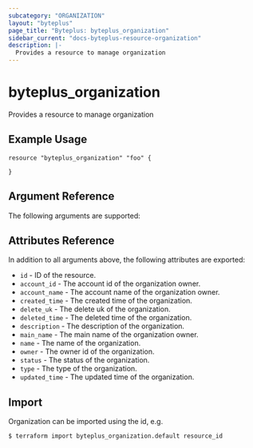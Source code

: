 ```yaml
---
subcategory: "ORGANIZATION"
layout: "byteplus"
page_title: "Byteplus: byteplus_organization"
sidebar_current: "docs-byteplus-resource-organization"
description: |-
  Provides a resource to manage organization
---
```

# byteplus_organization
Provides a resource to manage organization
## Example Usage
```hcl
resource "byteplus_organization" "foo" {

}
```
## Argument Reference
The following arguments are supported:


## Attributes Reference
In addition to all arguments above, the following attributes are exported:
* `id` - ID of the resource.
* `account_id` - The account id of the organization owner.
* `account_name` - The account name of the organization owner.
* `created_time` - The created time of the organization.
* `delete_uk` - The delete uk of the organization.
* `deleted_time` - The deleted time of the organization.
* `description` - The description of the organization.
* `main_name` - The main name of the organization owner.
* `name` - The name of the organization.
* `owner` - The owner id of the organization.
* `status` - The status of the organization.
* `type` - The type of the organization.
* `updated_time` - The updated time of the organization.


## Import
Organization can be imported using the id, e.g.
```
$ terraform import byteplus_organization.default resource_id
```


